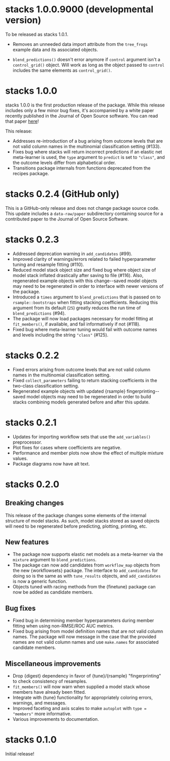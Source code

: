 # stacks 1.0.0.9000 (developmental version)

To be released as stacks 1.0.1.

* Removes an unneeded data import attribute from the `tree_frogs` example data 
  and its associated objects.
  
* `blend_predictions()` doesn't error anymore if `control` argument isn't a 
  `control_grid()` object. Will work as long as the object passed to `control` 
  includes the same elements as `control_grid()`.

# stacks 1.0.0

stacks 1.0.0 is the first production release of the package. While this release
includes only a few minor bug fixes, it's accompanied by a white paper
recently published in the Journal of Open Source software. You can read
that paper [here](https://doi.org/10.21105/joss.04471)!

This release:

* Addresses re-introduction of a bug arising from outcome levels that are not 
  valid column names in the multinomial classification setting (#133). 
* Fixes bug where stacks will return incorrect predictions if an elastic net
  meta-learner is used, the `type` argument to `predict` is set to `"class"`, 
  and the outcome levels differ from alphabetical order.
* Transitions package internals from functions deprecated from the recipes package.

# stacks 0.2.4 (GitHub only)

This is a GitHub-only release and does not change package source code. This 
update includes a `data-raw/paper` subdirectory containing source for a 
contributed paper to the Journal of Open Source Software.

# stacks 0.2.3

* Addressed deprecation warning in `add_candidates` (#99).
* Improved clarity of warnings/errors related to failed hyperparameter 
  tuning and resample fitting (#110).
* Reduced model stack object size and fixed bug where object size of model stack 
  inflated drastically after saving to file (#116). Also, regenerated example objects 
  with this change--saved model objects may need to be regenerated in order to 
  interface with newer versions of the package.
* Introduced a `times` argument to `blend_predictions` that is passed on to
  `rsample::bootstraps` when fitting stacking coefficients. Reducing this
  argument from its default (`25`) greatly reduces the run time of 
  `blend_predictions` (#94).
* The package will now load packages necessary for model fitting at 
  `fit_members()`, if available, and fail informatively if not (#118).
* Fixed bug where meta-learner tuning would fail with outcome names and levels
  including the string `"class"` (#125).

# stacks 0.2.2

* Fixed errors arising from outcome levels that are not valid column 
  names in the multinomial classification setting. 
* Fixed `collect_parameters` failing to return stacking coefficients
  in the two-class classification setting.
* Regenerated example objects with updated {rsample} fingerprinting--saved 
  model objects may need to be regenerated in order to build stacks combining
  models generated before and after this update.

# stacks 0.2.1

* Updates for importing workflow sets that use the `add_variables()` 
  preprocessor. 
* Plot fixes for cases where coefficients are negative. 
* Performance and member plots now show the effect of multiple mixture values. 
* Package diagrams now have alt text.

# stacks 0.2.0

## Breaking changes

This release of the package changes some elements of the internal structure
of model stacks. As such, model stacks stored as saved objects will need to
be regenerated before predicting, plotting, printing, etc.

## New features

* The package now supports elastic net models as a meta-learner via 
  the `mixture` argument to `blend_predictions`.
* The package can now add candidates from `workflow_map` objects
  from the new {workflowsets} package. The interface to `add_candidates`
  for doing so is the same as with `tune_results` objects, and 
  `add_candidates` is now a generic function.
* Objects tuned with racing methods from the {finetune} package can now be
  added as candidate members.

## Bug fixes

* Fixed bug in determining member hyperparameters during member
  fitting when using non-RMSE/ROC AUC metrics.
* Fixed bug arising from  model definition names that are not valid column 
  names. The package will now message in the case that the provided names
  are not valid column names and use `make.names` for associated candidate
  members.  

## Miscellaneous improvements

* Drop {digest} dependency in favor of {tune}/{rsample} "fingerprinting"
  to check consistency of resamples.
* `fit_members()` will now warn when supplied a model stack whose
  members have already been fitted.
* Integrate with {tune} functionality for appropriately coloring errors, 
  warnings, and messages.
* Improved faceting and axis scales to make `autoplot` with `type = "members"`
  more informative.
* Various improvements to documentation.

# stacks 0.1.0

Initial release!
